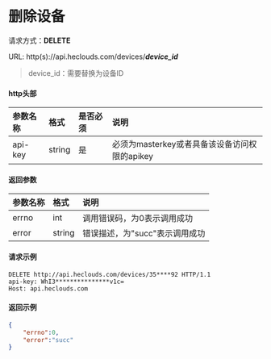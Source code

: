 # 删除设备
请求方式：**DELETE**

URL: http(s)://api.heclouds.com/devices/**_device_id_**
> device_id：需要替换为设备ID

#### http头部
参数名称 | 格式 | 是否必须 | 说明
:- | :- | :- | :- 
api-key | string | 是 | 必须为masterkey或者具备该设备访问权限的apikey

#### 返回参数
参数名称 | 格式 | 说明
:- | :- | :- 
errno | int | 调用错误码，为0表示调用成功
error | string | 错误描述，为"succ"表示调用成功


#### 请求示例
```text
DELETE http://api.heclouds.com/devices/35****92 HTTP/1.1
api-key: WhI3***************v1c=
Host: api.heclouds.com

```

#### 返回示例
```json
{
    "errno":0,
    "error":"succ"
}
```

